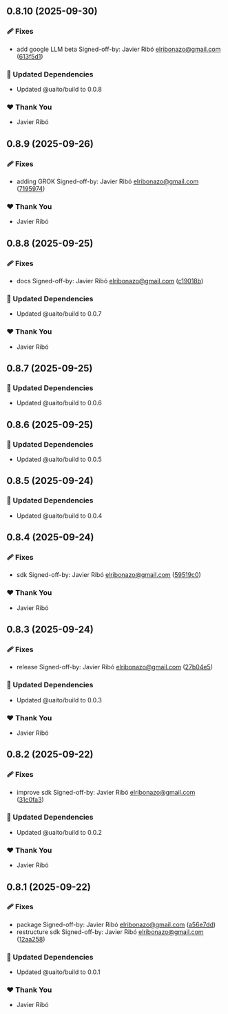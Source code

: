 ## 0.8.10 (2025-09-30)

### 🩹 Fixes

- add google LLM beta Signed-off-by: Javier Ribó <elribonazo@gmail.com> ([613f5d1](https://github.com/elribonazo/uaito/commit/613f5d1))

### 🧱 Updated Dependencies

- Updated @uaito/build to 0.0.8

### ❤️ Thank You

- Javier Ribó

## 0.8.9 (2025-09-26)

### 🩹 Fixes

- adding GROK Signed-off-by: Javier Ribó <elribonazo@gmail.com> ([7195974](https://github.com/elribonazo/uaito/commit/7195974))

### ❤️ Thank You

- Javier Ribó

## 0.8.8 (2025-09-25)

### 🩹 Fixes

- docs Signed-off-by: Javier Ribó <elribonazo@gmail.com> ([c19018b](https://github.com/elribonazo/uaito/commit/c19018b))

### 🧱 Updated Dependencies

- Updated @uaito/build to 0.0.7

### ❤️ Thank You

- Javier Ribó

## 0.8.7 (2025-09-25)

### 🧱 Updated Dependencies

- Updated @uaito/build to 0.0.6

## 0.8.6 (2025-09-25)

### 🧱 Updated Dependencies

- Updated @uaito/build to 0.0.5

## 0.8.5 (2025-09-24)

### 🧱 Updated Dependencies

- Updated @uaito/build to 0.0.4

## 0.8.4 (2025-09-24)

### 🩹 Fixes

- sdk Signed-off-by: Javier Ribó <elribonazo@gmail.com> ([59519c0](https://github.com/elribonazo/uaito/commit/59519c0))

### ❤️ Thank You

- Javier Ribó

## 0.8.3 (2025-09-24)

### 🩹 Fixes

- release Signed-off-by: Javier Ribó <elribonazo@gmail.com> ([27b04e5](https://github.com/elribonazo/uaito/commit/27b04e5))

### 🧱 Updated Dependencies

- Updated @uaito/build to 0.0.3

### ❤️ Thank You

- Javier Ribó

## 0.8.2 (2025-09-22)

### 🩹 Fixes

- improve sdk Signed-off-by: Javier Ribó <elribonazo@gmail.com> ([31c0fa3](https://github.com/elribonazo/uaito/commit/31c0fa3))

### 🧱 Updated Dependencies

- Updated @uaito/build to 0.0.2

### ❤️ Thank You

- Javier Ribó

## 0.8.1 (2025-09-22)

### 🩹 Fixes

- package Signed-off-by: Javier Ribó <elribonazo@gmail.com> ([a56e7dd](https://github.com/elribonazo/uaito/commit/a56e7dd))
- restructure sdk Signed-off-by: Javier Ribó <elribonazo@gmail.com> ([12aa258](https://github.com/elribonazo/uaito/commit/12aa258))

### 🧱 Updated Dependencies

- Updated @uaito/build to 0.0.1

### ❤️ Thank You

- Javier Ribó